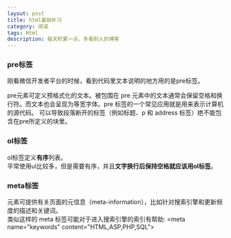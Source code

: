 ```yaml
---
layout: post
title: html基础补习
category: 阅读
tags: Html
description: 每天积累一点，多看别人的博客
---
```


### pre标签
刚看微信开发者平台的时候，看到代码里文本说明的地方用的是pre标签。

pre元素可定义预格式化的文本。被包围在 pre 元素中的文本通常会保留空格和换行符。而文本也会呈现为等宽字体。pre 标签的一个常见应用就是用来表示计算机的源代码。
可以导致段落断开的标签（例如标题、p 和 address 标签）绝不能包含在pre所定义的块里。

### ol标签
ol标签定义**有序**列表。  
平常使用ul比较多，但是需要有序，并且**文字换行后保持空格就应该用ol标签**。

### meta标签
<meta> 元素可提供有关页面的元信息（meta-information），比如针对搜索引擎和更新频度的描述和关键词。  
类似这样的 meta 标签可能对于进入搜索引擎的索引有帮助: \<meta name="keywords" content="HTML,ASP,PHP,SQL">